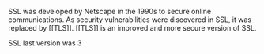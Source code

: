 SSL was developed by Netscape in the 1990s to secure online communications. As security vulnerabilities were discovered in SSL, it was replaced by [[TLS]]. [[TLS]] is an improved and more secure version of SSL.

SSL last version was 3
